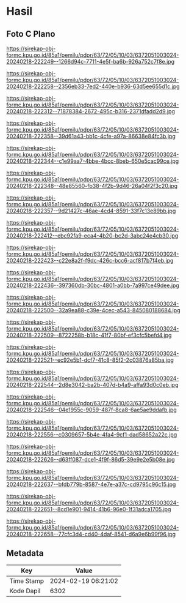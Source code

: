# Hasil

## Foto C Plano

https://sirekap-obj-formc.kpu.go.id/85a1/pemilu/pdpr/63/72/05/10/03/6372051003024-20240218-222249--1266d94c-7711-4e5f-ba6b-926a752c7f8e.jpg

https://sirekap-obj-formc.kpu.go.id/85a1/pemilu/pdpr/63/72/05/10/03/6372051003024-20240218-222258--2356eb33-7ed2-440e-b936-63d5ee655d1c.jpg

https://sirekap-obj-formc.kpu.go.id/85a1/pemilu/pdpr/63/72/05/10/03/6372051003024-20240218-222312--71878384-2672-495c-b316-2371dfadd2d9.jpg

https://sirekap-obj-formc.kpu.go.id/85a1/pemilu/pdpr/63/72/05/10/03/6372051003024-20240218-222358--39d61a43-bb1c-4cfe-a97a-86638e84fc3b.jpg

https://sirekap-obj-formc.kpu.go.id/85a1/pemilu/pdpr/63/72/05/10/03/6372051003024-20240218-222344--c1e99aa7-4bbe-4bcc-8beb-650e5cac99ce.jpg

https://sirekap-obj-formc.kpu.go.id/85a1/pemilu/pdpr/63/72/05/10/03/6372051003024-20240218-222348--48e85560-fb38-4f2b-9d46-26a04f2f3c20.jpg

https://sirekap-obj-formc.kpu.go.id/85a1/pemilu/pdpr/63/72/05/10/03/6372051003024-20240218-222357--9d21427c-46ae-4cd4-8591-33f7c13e89bb.jpg

https://sirekap-obj-formc.kpu.go.id/85a1/pemilu/pdpr/63/72/05/10/03/6372051003024-20240218-222412--ebc92fa9-eca4-4b20-bc2d-3abc24e4cb30.jpg

https://sirekap-obj-formc.kpu.go.id/85a1/pemilu/pdpr/63/72/05/10/03/6372051003024-20240218-222423--c22e8a2f-f9dc-426c-bcc6-acf817b7f4eb.jpg

https://sirekap-obj-formc.kpu.go.id/85a1/pemilu/pdpr/63/72/05/10/03/6372051003024-20240218-222436--397360db-30bc-4801-a0bb-7a997ce49dee.jpg

https://sirekap-obj-formc.kpu.go.id/85a1/pemilu/pdpr/63/72/05/10/03/6372051003024-20240218-222500--32a9ea88-c39e-4cec-a543-845080188684.jpg

https://sirekap-obj-formc.kpu.go.id/85a1/pemilu/pdpr/63/72/05/10/03/6372051003024-20240218-222509--8722258b-b18c-41f7-80bf-ef3cfc5befd4.jpg

https://sirekap-obj-formc.kpu.go.id/85a1/pemilu/pdpr/63/72/05/10/03/6372051003024-20240218-222521--ec92e5b1-dcf7-41c8-85f2-2c03876a85ba.jpg

https://sirekap-obj-formc.kpu.go.id/85a1/pemilu/pdpr/63/72/05/10/03/6372051003024-20240218-222544--2d8e3042-ba2b-407d-b4a9-affa93d0c0eb.jpg

https://sirekap-obj-formc.kpu.go.id/85a1/pemilu/pdpr/63/72/05/10/03/6372051003024-20240218-222546--04e1955c-9059-487f-8ca8-6ae5ae9ddafb.jpg

https://sirekap-obj-formc.kpu.go.id/85a1/pemilu/pdpr/63/72/05/10/03/6372051003024-20240218-222556--c0309657-5b4e-4fa4-9cf1-dad58652a22c.jpg

https://sirekap-obj-formc.kpu.go.id/85a1/pemilu/pdpr/63/72/05/10/03/6372051003024-20240218-222626--d63ff087-dce1-4f9f-86d5-39e9e2e5b08e.jpg

https://sirekap-obj-formc.kpu.go.id/85a1/pemilu/pdpr/63/72/05/10/03/6372051003024-20240218-222637--bfdb779b-8587-4e7e-a37c-cd9795c96c15.jpg

https://sirekap-obj-formc.kpu.go.id/85a1/pemilu/pdpr/63/72/05/10/03/6372051003024-20240218-222651--8cd1e901-9414-41b6-96e0-1f31adca1705.jpg

https://sirekap-obj-formc.kpu.go.id/85a1/pemilu/pdpr/63/72/05/10/03/6372051003024-20240218-222658--77cfc3d4-cd40-4daf-8541-d6a9e6b99f96.jpg


## Metadata

| Key        | Value               |
| ---------- | ------------------- |
| Time Stamp | 2024-02-19 06:21:02 |
| Kode Dapil | 6302                |



